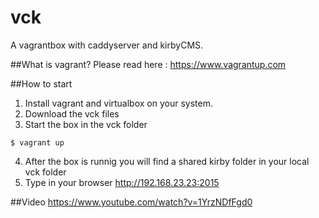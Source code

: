# vck
A vagrantbox with caddyserver and kirbyCMS. 

##What is vagrant?
Please read here : https://www.vagrantup.com

##How to start
1. Install vagrant and virtualbox on your system.
2. Download the vck files
3. Start the box in the vck folder
```
$ vagrant up
```
4. After the box is runnig you will find a shared kirby folder in your local vck folder
5. Type in your browser http://192.168.23.23:2015

##Video
https://www.youtube.com/watch?v=1YrzNDfFgd0
